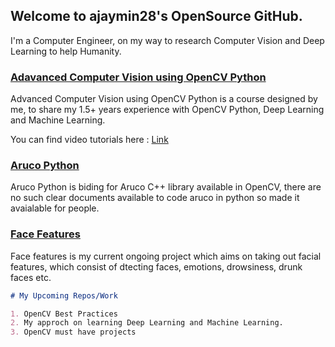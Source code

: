 ## Welcome to ajaymin28's OpenSource GitHub.

I'm a Computer Engineer, on my way to research Computer Vision and Deep Learning to help Humanity.

### [Adavanced Computer Vision using OpenCV Python](https://github.com/ajaymin28/Advanced-Computer-Vision-using-OpenCV-Python)

Advanced Computer Vision using OpenCV Python is a course designed by me, to share my 1.5+ years experience with OpenCV Python, Deep Learning and Machine Learning.

You can find video tutorials here : [Link](https://www.youtube.com/playlist?list=PLwRoxHWReaEhVFjTeKlifKUimbw6ZyV7K)

### [Aruco Python](https://github.com/ajaymin28/Aruco_python)

Aruco Python is biding for Aruco C++ library available in OpenCV, there are no such clear documents available to code aruco in python so made it avaialable for people.

### [Face Features](https://face-features.herokuapp.com/)

Face features is my current ongoing project which aims on taking out facial features, which consist of dtecting faces, emotions, drowsiness, drunk faces etc.


```markdown
# My Upcoming Repos/Work 

1. OpenCV Best Practices
2. My approch on learning Deep Learning and Machine Learning.
3. OpenCV must have projects

```

